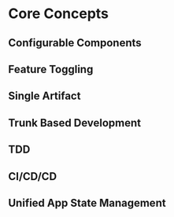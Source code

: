 # Core Concepts

## Configurable Components

## Feature Toggling

## Single Artifact

## Trunk Based Development

## TDD

## CI/CD/CD

## Unified App State Management



